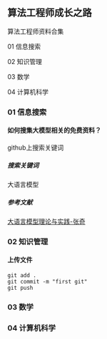 ## 算法工程师成长之路

算法工程师资料合集

01 信息搜索

02 知识管理

03 数学

04 计算机科学

### 01 信息搜索

#### 如何搜集大模型相关的免费资料？

github上搜索关键词

##### 搜索关键词

大语言模型

##### 参考文献

[大语言模型理论与实践-张奇](https://intro-llm.github.io/)

### 02 知识管理



#### 上传文件

```
git add .
git commit -m "first git"
git push
```



### 03 数学



### 04 计算机科学
